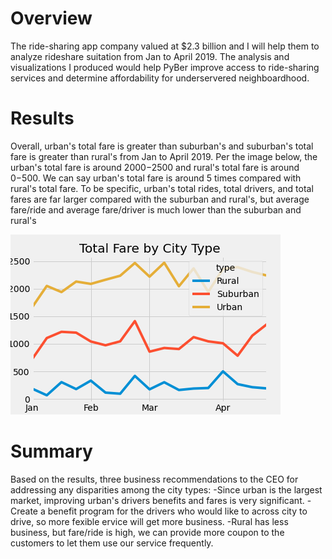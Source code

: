 # Overview
The ride-sharing app company valued at $2.3 billion and I will help them to analyze rideshare suitation from Jan to April 2019. The analysis and visualizations I produced would help PyBer improve access to ride-sharing services and determine affordability for underservered neighboardhood. 
# Results
Overall, urban's total fare is greater than suburban's and suburban's total fare is greater than rural's from Jan to April 2019. Per the image below, the urban's total fare is around $2000-$2500 and rural's total fare is around $0-$500. We can say urban's total fare is around 5 times compared with rural's total fare.
To be specific, urban's total rides, total drivers, and total fares are far larger compared with the suburban and rural's, but average fare/ride and average fare/driver is much lower than the suburban and rural's

![](PyBer_fare_summary.png)

# Summary
Based on the results, three business recommendations to the CEO for addressing any disparities among the city types:
-Since urban is the largest market, improving urban's drivers benefits and fares is very significant.
-Create a benefit program for the drivers who would like to across city to drive, so more fexible ervice will get more business.
-Rural has less business, but fare/ride is high, we can provide more coupon to the customers to let them use our service frequently.
